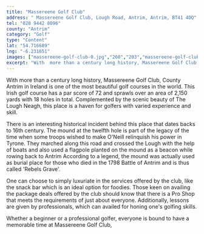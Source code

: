 ```yaml
---
title: "Massereene Golf Club"
address: " Massereene Golf Club, Lough Road, Antrim, Antrim, BT41 4DQ"
tel: "028 9442 8096"
county: "Antrim"
category: "Golf"
type: "Content"
lat: "54.716689"
lng: "-6.231651"
images: ["massereene-golf-club-0.jpg","260","203","massereene-golf-club-1.jpg","269","155"]
excerpt: "With  more than a century long history, Massereene Golf Club, County Antrim in  Ireland is one of the most beautiful golf courses in the world. This I..."
---
```

<p>With  more than a century long history, Massereene Golf Club, County Antrim in  Ireland is one of the most beautiful golf courses in the world. This Irish golf  course has a par score of 72 and sprawls over an area of 2,150 yards with 18  holes in total. Complemented by the scenic beauty of The Lough Neagh, this  place is a haven for golfers with varied experience and skill.</p>
<p>There  is an interesting historical incident behind this place that dates backs to 16th  century. The mound at the twelfth hole is part of the legacy of the time when  some troops wished to make O'Neill relinquish his power in Tyrone. They marched  along this road and crossed the Lough with the help of boats and also used a  flagpole planted on the mound as a beacon while rowing back to Antrim   According to a legend, the mound was actually used as burial place for those  who died in the 1798 Battle of Antrim and is thus called 'Rebels Grave'. </p>
<p>One  can choose to simply luxuriate in the services offered by the club, like the  snack bar which is an ideal option for foodies. Those keen on availing the  package deals offered by the club should know that there is a Pro Shop that  meets the requirements of just about everyone. Additionally, lessons are given  by professionals, which can availed for honing one's golfing skills. </p>
<p>Whether  a beginner or a professional golfer, everyone is bound to have a memorable time  at Massereene Golf Club, </p>